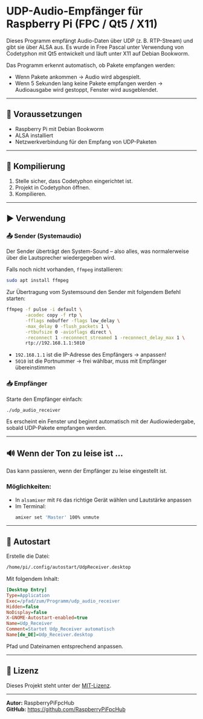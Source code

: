 # UDP-Audio-Empfänger für Raspberry Pi (FPC / Qt5 / X11)

Dieses Programm empfängt Audio-Daten über UDP (z. B. RTP-Stream) und gibt sie über ALSA aus. Es wurde in Free Pascal unter Verwendung von Codetyphon mit Qt5 entwickelt und läuft unter X11 auf Debian Bookworm.

Das Programm erkennt automatisch, ob Pakete empfangen werden:
- Wenn Pakete ankommen → Audio wird abgespielt.
- Wenn 5 Sekunden lang keine Pakete empfangen werden → Audioausgabe wird gestoppt, Fenster wird ausgeblendet.

---

## 💠 Voraussetzungen

- Raspberry Pi mit Debian Bookworm
- ALSA installiert
- Netzwerkverbindung für den Empfang von UDP-Paketen

---

## 🔧 Kompilierung

1. Stelle sicher, dass Codetyphon eingerichtet ist.
2. Projekt in Codetyphon öffnen.
3. Kompilieren.

---

## ▶️ Verwendung

### 📤 Sender (Systemaudio)

Der Sender überträgt den System-Sound – also alles, was normalerweise über die Lautsprecher wiedergegeben wird.

Falls noch nicht vorhanden, `ffmpeg` installieren:
```bash
sudo apt install ffmpeg
```

Zur Übertragung vom Systemsound den Sender mit folgendem Befehl starten:
```bash
ffmpeg -f pulse -i default \
       -acodec copy -f rtp \
       -fflags nobuffer -flags low_delay \
       -max_delay 0 -flush_packets 1 \
       -rtbufsize 0 -avioflags direct \
       -reconnect 1 -reconnect_streamed 1 -reconnect_delay_max 1 \
       rtp://192.168.1.1:5010
```

- `192.168.1.1` ist die IP-Adresse des Empfängers → anpassen!
- `5010` ist die Portnummer → frei wählbar, muss mit Empfänger übereinstimmen

### 📥 Empfänger

Starte den Empfänger einfach:
```bash
./udp_audio_receiver
```

Es erscheint ein Fenster und beginnt automatisch mit der Audiowiedergabe, sobald UDP-Pakete empfangen werden.

---

## 🔊 Wenn der Ton zu leise ist …

Das kann passieren, wenn der Empfänger zu leise eingestellt ist.

### Möglichkeiten:
- In `alsamixer` mit `F6` das richtige Gerät wählen und Lautstärke anpassen
- Im Terminal:
  ```bash
  amixer set 'Master' 100% unmute
  ```

---

## 📁 Autostart

Erstelle die Datei:
```bash
/home/pi/.config/autostart/UdpReceiver.desktop
```

Mit folgendem Inhalt:
```ini
[Desktop Entry]
Type=Application
Exec=/pfad/zum/Programm/udp_audio_receiver
Hidden=false
NoDisplay=false
X-GNOME-Autostart-enabled=true
Name=Udp_Receiver
Comment=Startet Udp_Receiver automatisch
Name[de_DE]=Udp_Receiver.desktop
```

Pfad und Dateinamen entsprechend anpassen.

---

## 📝 Lizenz

Dieses Projekt steht unter der [MIT-Lizenz](LICENSE).

---

**Autor:** RaspberryPiFpcHub  
**GitHub:** https://github.com/RaspberryPiFpcHub


